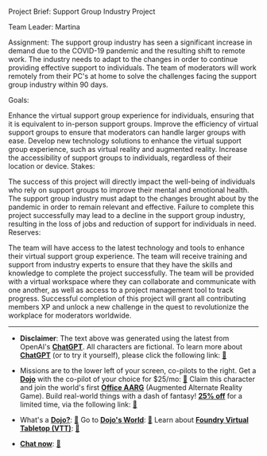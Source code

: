 Project Brief: Support Group Industry Project

Team Leader: Martina

Assignment: The support group industry has seen a significant increase in demand due to the COVID-19 pandemic and the resulting shift to remote work. The industry needs to adapt to the changes in order to continue providing effective support to individuals. The team of moderators will work remotely from their PC's at home to solve the challenges facing the support group industry within 90 days.

Goals:

Enhance the virtual support group experience for individuals, ensuring that it is equivalent to in-person support groups.
Improve the efficiency of virtual support groups to ensure that moderators can handle larger groups with ease.
Develop new technology solutions to enhance the virtual support group experience, such as virtual reality and augmented reality.
Increase the accessibility of support groups to individuals, regardless of their location or device.
Stakes:

The success of this project will directly impact the well-being of individuals who rely on support groups to improve their mental and emotional health.
The support group industry must adapt to the changes brought about by the pandemic in order to remain relevant and effective.
Failure to complete this project successfully may lead to a decline in the support group industry, resulting in the loss of jobs and reduction of support for individuals in need.
Reserves:

The team will have access to the latest technology and tools to enhance their virtual support group experience.
The team will receive training and support from industry experts to ensure that they have the skills and knowledge to complete the project successfully.
The team will be provided with a virtual workspace where they can collaborate and communicate with one another, as well as access to a project management tool to track progress.
Successful completion of this project will grant all contributing members XP and unlock a new challenge in the quest to revolutionize the workplace for moderators worldwide.
 

---
* **Disclaimer**: The text above was generated using the latest from OpenAI's [**ChatGPT**](https://openai.com/blog/chatgpt/).  All characters are fictional.  To learn more about [**ChatGPT**](https://openai.com/blog/chatgpt/) (or to try it yourself), please click the following link: [:closed_book:](https://openai.com/blog/chatgpt/)

* Missions are to the lower left of your screen, co-pilots to the right. Get a [**Dojo**](https://workmates.live/marketplace) with the co-pilot of your choice for $25/mo: [:green_book:](https://workmates.live/marketplace) Claim this character and join the world's first [**Office AARG**](https://dojos.world) (Augmented Alternate Reality Game). Build real-world things with a dash of fantasy! [**25% off**](https://blog.workmates.live/deal-on-a-dojo) for a limited time, via the following link: [:green_book:](https://blog.workmates.live/deal-on-a-dojo) 

* What's a [**Dojo?**](https://workdojos.com): [:blue_book:](https://workdojos.com)  Go to [**Dojo's World**](https://dojos.world): [:blue_book:](https://dojos.world)  Learn about [**Foundry Virtual Tabletop (VTT)**](https://foundryvtt.com): [:closed_book:](https://foundryvtt.com/)

* [**Chat now**](https://chat.workmates.live/channel/support): [:ledger:](https://chat.workmates.live/channel/support)